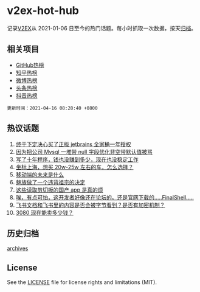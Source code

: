 # v2ex-hot-hub

 记录[V2EX](https://www.v2ex.com/)从 2021-01-06 日至今的热门话题。每小时抓取一次数据，按天[归档](archives)。
 
 ## 相关项目

- [GitHub热榜](https://github.com/snaildev/github-hot-hub)
- [知乎热榜](https://github.com/snaildev/zhihu-hot-hub)
- [微博热榜](https://github.com/snaildev/weibo-hot-hub)
- [头条热榜](https://github.com/snaildev/toutiao-hot-hub)
- [抖音热榜](https://github.com/snaildev/douyin-hot-hub)


 `更新时间：2021-04-16 08:28:40 +0800`

## 热议话题

1. [终于下定决心买了正版 jetbrains 全家桶一年授权](https://www.v2ex.com/t/770756)
1. [因为把公司 Mysql 一堆带 null 字段优化非空带默认值被骂](https://www.v2ex.com/t/770788)
1. [写了十年程序，钱也没赚到多少，现在也没稳定工作](https://www.v2ex.com/t/770791)
1. [坐标上海，想买 20w-25w 左右的车，怎么选择？](https://www.v2ex.com/t/770780)
1. [移动端的未来是什么](https://www.v2ex.com/t/770773)
1. [魅族做了一个违背祖宗的决定](https://www.v2ex.com/t/770801)
1. [这些读取剪切板的国产 app 是真的烦](https://www.v2ex.com/t/770796)
1. [唉，有点可怕，这开发者好像还在论坛的。还是官网下载的.....FinalShell.....](https://www.v2ex.com/t/770866)
1. [飞书文档和飞书里的内容是否会被字节看到？是否有加密机制？](https://www.v2ex.com/t/770779)
1. [3080 现在能卖多少钱？](https://www.v2ex.com/t/770746)

## 历史归档

[archives](archives)

## License

See the [LICENSE](LICENSE) file for license rights and limitations (MIT).

